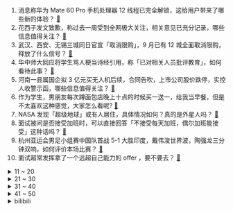 1. 消息称华为 Mate 60 Pro 手机处理器 12 线程已完全解锁，这给用户带来了哪些新的体验？ [:link:](https://www.zhihu.com/question/622644539)
2. 花西子发文致歉，称过去一周受到全网极大关注，相关意见已充分记录，哪些信息值得关注？ [:link:](https://www.zhihu.com/question/622779631)
3. 武汉、西安、无锡三城同日官宣「取消限购」，9 月已有 12 城全面取消限购，释放了什么信号？ [:link:](https://www.zhihu.com/question/622826961)
4. 华中师大回应将学生骂人梗当诗经引用，称「已对相关人员批评教育」，如何看待此事？ [:link:](https://www.zhihu.com/question/622731265)
5. 河南一县属国企拟 3 亿元买无人机后续，合同告吹，上市公司股价跌停，实控人收警示函，哪些信息值得关注？ [:link:](https://www.zhihu.com/question/622711573)
6. 作为学生，男朋友每次蹲面包店晚上十点的时候买一送一，给我当早餐，但是不太喜欢这种感觉，大家怎么看呢? [:link:](https://www.zhihu.com/question/621789903)
7. NASA 发现「超级地球」或有人居住，具体情况如何？真的是外星人吗？ [:link:](https://www.zhihu.com/question/622740072)
8. 面试被问是否接受加班时，可以直接回答「不接受每天加班，偶尔加班能接受」这种话吗？ [:link:](https://www.zhihu.com/question/622555713)
9. 杭州亚运会男足小组赛中国队首战 5-1 大胜印度，戴伟浚世界波，陶强龙三分钟双响，如何评价本场比赛？ [:link:](https://www.zhihu.com/question/622815244)
10. 面试超常发挥拿了一个远超自己能力的 offer ，要不要去？ [:link:](https://www.zhihu.com/question/622558816)
<details>
<summary>11 ~ 20</summary>

11. 加拿大指控印度政府谋杀，并驱逐「印重要外交官」，有哪些信息值得关注？ [:link:](https://www.zhihu.com/question/622726088)
12. 全球钻石价格暴跌，从业者称「或许未来买肥皂送钻石」，钻石价格为何大跌？会带来哪些影响？ [:link:](https://www.zhihu.com/question/622719586)
13. 金帝股份上市首日融券卖出 458.32 万股，证监会称未发现绕道减持利益输送，哪些信息值得关注？ [:link:](https://www.zhihu.com/question/622762646)
14. 奥本海默为什么没有获得过诺贝尔奖？ [:link:](https://www.zhihu.com/question/47051813)
15. 面试时被问是否可以接受加班，该如何回复？ [:link:](https://www.zhihu.com/question/622555708)
16. 面试官的哪些举动，其实已经暗示你通过了面试？ [:link:](https://www.zhihu.com/question/622555906)
17. 错怪孩子需要道歉吗？ [:link:](https://www.zhihu.com/question/622827462)
18. 考研需要知道什么？ [:link:](https://www.zhihu.com/question/305966486)
19. 足球是否正在死去? [:link:](https://www.zhihu.com/question/621569065)
20. 买车后被迫成为母亲专职司机，心里很不是滋味，我该怎么办？ [:link:](https://www.zhihu.com/question/622487167)
</details>
<details>
<summary>21 ~ 30</summary>

21. 美国国债总额首超 33 万亿美元，美专家担忧债务负担加剧恐将挫伤美国经济，哪些信息值得关注？ [:link:](https://www.zhihu.com/question/622752762)
22. 为什么意式冰淇淋在中国水土不服？ [:link:](https://www.zhihu.com/question/472897601)
23. 上海网红豪宅云锦东方云筑将重启摇号开盘，此前报道称「买到躺赚 2000 万」，哪些信息值得关注？ [:link:](https://www.zhihu.com/question/622602279)
24. 如何判断 HR 让你去面试，是在刷 KPI 还是真招人？ [:link:](https://www.zhihu.com/question/598924810)
25. 你印象最深刻的亚运名场面是什么？ [:link:](https://www.zhihu.com/question/622233332)
26. 现实中是否存在概率为零的事件？ [:link:](https://www.zhihu.com/question/554764009)
27. 理想汽车确认原 iQOO 产品经理宋紫薇入职，她上任后将给企业发展带来哪些帮助？ [:link:](https://www.zhihu.com/question/622364808)
28. 证监会回应金帝股份上市首日战略投资者出借证券「符合当前监管规定」，哪些信息值得关注？ [:link:](https://www.zhihu.com/question/622758430)
29. 原著中小夭真的喜欢涂山璟吗？ [:link:](https://www.zhihu.com/question/622507180)
30. 应届生就业时是应该选择一个公司，还是选择一个行业？ [:link:](https://www.zhihu.com/question/622549844)
</details>
<details>
<summary>31 ~ 40</summary>

31. 读博期间真的会“开窍”吗? [:link:](https://www.zhihu.com/question/612629379)
32. 带孩子真的累吗? [:link:](https://www.zhihu.com/question/617879925)
33. 能分享你相册里最青春的照片吗？ [:link:](https://www.zhihu.com/question/619248459)
34. 如何评价微软执行副总裁潘诺斯・帕奈（Panos Panay）近日宣布将从微软离职？ [:link:](https://www.zhihu.com/question/622676822)
35. 如何看待9月19日发布的荣耀V Purse钱包折叠屏，相比其他手机有哪些特别的？ [:link:](https://www.zhihu.com/question/622772820)
36. 为什么《BanG Dream! It's MyGO!!!!!》能收获如此众多的好评？ [:link:](https://www.zhihu.com/question/615419286)
37. 《崩坏:星穹铁道》的罗浮仙舟中工造司是不是最弱的部门？ [:link:](https://www.zhihu.com/question/622731675)
38. 奥本海默为什么不敢成为叶文洁？ [:link:](https://www.zhihu.com/question/622000348)
39. 武汉取消二环线以内住房限购政策，优化家庭住房贷款套数认定标准，将对当地房地产市场有何影响？ [:link:](https://www.zhihu.com/question/622785484)
40. 「金价暴涨中老年卖出年轻人买进」，如何看待此事？你购买黄金的原因是什么？ [:link:](https://www.zhihu.com/question/622796636)
</details>
<details>
<summary>41 ~ 50</summary>

41. 全国多家银行的存款利率下调后，3 年期大额存单仍需排队半月，年轻人为何爱上存款？ [:link:](https://www.zhihu.com/question/622711648)
42. 面试第一个进去会成为炮灰吗，面试顺序是否对成绩有影响？ [:link:](https://www.zhihu.com/question/622555808)
43. 有什么有意思的大学名称缩写？ [:link:](https://www.zhihu.com/question/40430730)
44. 如何评价US News 2024 美国大学排名？ [:link:](https://www.zhihu.com/question/622561753)
45. 任正非表示「我们即将进入第四次工业革命，基础就是大算力」，哪些信息值得关注？ [:link:](https://www.zhihu.com/question/622848133)
46. DOTA2中PA的大招翻译“恩赐解脱”，优雅的暴力美学，游戏翻译中你最喜欢的是哪一个？ [:link:](https://www.zhihu.com/question/622571375)
47. 《长相思》中，假如相柳被神秘的鬼方氏复活，那相柳还会去找小夭再续前缘吗？ [:link:](https://www.zhihu.com/question/622712263)
48. 《崩坏：星穹铁道》符⽞这个⻆⾊值得抽取吗？ [:link:](https://www.zhihu.com/question/622740493)
49. 如何评价荣耀首款外折叠屏手机V Purse，内折和外折叠屏有何区别？ [:link:](https://www.zhihu.com/question/622784986)
50. 如何评价综艺《心动的信号 第六季》？ [:link:](https://www.zhihu.com/question/613911914)
</details><details>
<summary>bilibili</summary>

</details>